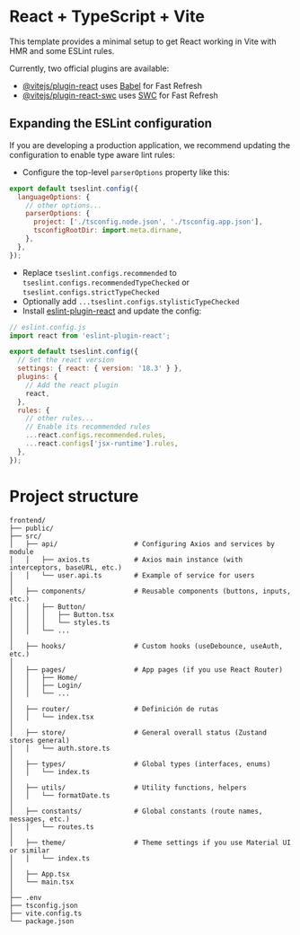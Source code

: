 # React + TypeScript + Vite

This template provides a minimal setup to get React working in Vite with HMR and some ESLint rules.

Currently, two official plugins are available:

- [@vitejs/plugin-react](https://github.com/vitejs/vite-plugin-react/blob/main/packages/plugin-react/README.md) uses [Babel](https://babeljs.io/) for Fast Refresh
- [@vitejs/plugin-react-swc](https://github.com/vitejs/vite-plugin-react-swc) uses [SWC](https://swc.rs/) for Fast Refresh

## Expanding the ESLint configuration

If you are developing a production application, we recommend updating the configuration to enable type aware lint rules:

- Configure the top-level `parserOptions` property like this:

```js
export default tseslint.config({
  languageOptions: {
    // other options...
    parserOptions: {
      project: ['./tsconfig.node.json', './tsconfig.app.json'],
      tsconfigRootDir: import.meta.dirname,
    },
  },
});
```

- Replace `tseslint.configs.recommended` to `tseslint.configs.recommendedTypeChecked` or `tseslint.configs.strictTypeChecked`
- Optionally add `...tseslint.configs.stylisticTypeChecked`
- Install [eslint-plugin-react](https://github.com/jsx-eslint/eslint-plugin-react) and update the config:

```js
// eslint.config.js
import react from 'eslint-plugin-react';

export default tseslint.config({
  // Set the react version
  settings: { react: { version: '18.3' } },
  plugins: {
    // Add the react plugin
    react,
  },
  rules: {
    // other rules...
    // Enable its recommended rules
    ...react.configs.recommended.rules,
    ...react.configs['jsx-runtime'].rules,
  },
});
```

# Project structure

```plaintext
frontend/
├── public/
├── src/
│   ├── api/                   # Configuring Axios and services by module
│   │   ├── axios.ts           # Axios main instance (with interceptors, baseURL, etc.)
│   │   └── user.api.ts        # Example of service for users
│
│   ├── components/            # Reusable components (buttons, inputs, etc.)
│   │   ├── Button/
│   │   │   ├── Button.tsx
│   │   │   └── styles.ts
│   │   └── ...
│
│   ├── hooks/                 # Custom hooks (useDebounce, useAuth, etc.)
│
│   ├── pages/                 # App pages (if you use React Router)
│   │   ├── Home/
│   │   ├── Login/
│   │   └── ...
│
│   ├── router/                # Definición de rutas
│   │   └── index.tsx
│
│   ├── store/                 # General overall status (Zustand stores general)
│   │   └── auth.store.ts
│
│   ├── types/                 # Global types (interfaces, enums)
│   │   └── index.ts
│
│   ├── utils/                 # Utility functions, helpers
│   │   └── formatDate.ts
│
│   ├── constants/             # Global constants (route names, messages, etc.)
│   │   └── routes.ts
│
│   ├── theme/                 # Theme settings if you use Material UI or similar
│   │   └── index.ts
│
│   ├── App.tsx
│   └── main.tsx
│
├── .env
├── tsconfig.json
├── vite.config.ts
└── package.json
```
